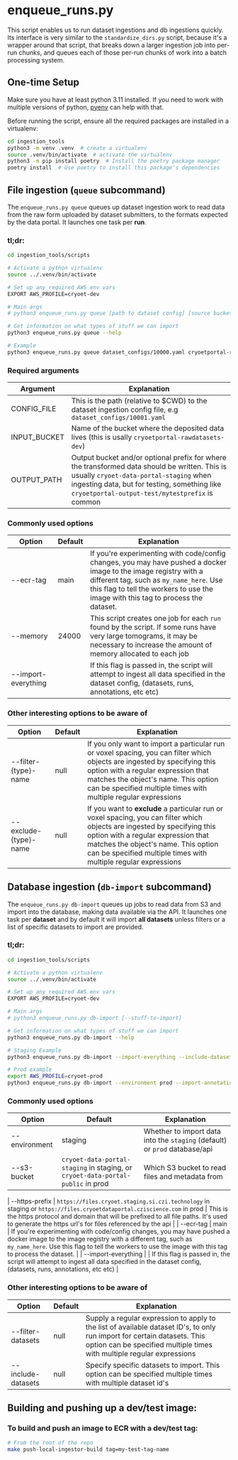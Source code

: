 
# enqueue_runs.py
This script enables us to run dataset ingestions and db ingestions quickly. Its interface is very similar to the `standardize_dirs.py` script, because it's a wrapper around that script, that breaks down a larger ingestion job into per-run chunks, and queues each of those per-run chunks of work into a batch processing system.

## One-time Setup
Make sure you have at least python 3.11 installed. If you need to work with multiple versions of python, [pyenv](https://github.com/pyenv/pyenv) can help with that.

Before running the script, ensure all the required packages are installed in a virtualenv:
```bash
cd ingestion_tools
python3 -m venv .venv  # create a virtualenv
source .venv/bin/activate  # activate the virtualenv
python3 -m pip install poetry  # Install the poetry package manager
poetry install  # Use poetry to install this package's dependencies
```

## File ingestion (`queue` subcommand)

The `enqueue_runs.py queue` queues up dataset ingestion work to read data from the raw form uploaded by dataset submitters, to the formats expected by the data portal. It launches one task per **run**.

### tl;dr:
```bash
cd ingestion_tools/scripts

# Activate a python virtualenv
source ../.venv/bin/activate

# Set up any required AWS env vars
EXPORT AWS_PROFILE=cryoet-dev

# Main args
# python3 enqueue_runs.py queue [path to dataset config] [source bucket] [destination bucket] [--stuff-to-import]

# Get information on what types of stuff we can import
python3 enqueue_runs.py queue --help

# Example
python3 enqueue_runs.py queue dataset_configs/10000.yaml cryoetportal-rawdatasets-dev cryoetportal-output-test --import-everything
```


### Required arguments

| Argument | Explanation |
| --- | --- |
| CONFIG_FILE | This is the path (relative to $CWD) to the dataset ingestion config file, e.g `dataset_configs/10001.yaml` |
| INPUT_BUCKET | Name of the bucket where the deposited data lives (this is usally `cryoetportal-rawdatasets-dev`) |
| OUTPUT_PATH | Output bucket and/or optional prefix for where the transformed data should be written. This is usually `cryoet-data-portal-staging` when ingesting data, but for testing, something like `cryoetportal-output-test/mytestprefix` is common |

### Commonly used options
| Option | Default | Explanation |
| --- | --- | -- |
| --ecr-tag | main | If you're experimenting with code/config changes, you may have pushed a docker image to the image registry with a different tag, such as `my_name_here`. Use this flag to tell the workers to use the image with this tag to process the dataset. |
| --memory | 24000 | This script creates one job for each `run` found by the script. If some runs have very large tomograms, it may be necessary to increase the amount of memory allocated to each job |
| --import-everything | | If this flag is passed in, the script will attempt to ingest all data specified in the dataset config, (datasets, runs, annotations, etc etc) |

### Other interesting options to be aware of
| Option | Default | Explanation |
| --- | --- | -- |
| --filter-{type}-name | null | If you only want to import a particular run or voxel spacing, you can filter which objects are ingested by specifying this option with a regular expression that matches the object's name. This option can be specified multiple times with multiple regular expressions |
| --exclude-{type}-name | null | If you want to **exclude** a particular run or voxel spacing, you can filter which objects are ingested by specifying this option with a regular expression that matches the object's name. This option can be specified multiple times with multiple regular expressions |

## Database ingestion (`db-import` subcommand)

The `enqueue_runs.py db-import` queues up jobs to read data from S3 and import into the database, making data available via the API. It launches one task per **dataset** and by default it will import **all datasets** unless filters or a list of specific datasets to import are provided.

### tl;dr:
```bash
cd ingestion_tools/scripts

# Activate a python virtualenv
source ../.venv/bin/activate

# Set up any required AWS env vars
EXPORT AWS_PROFILE=cryoet-dev

# Main args
# python3 enqueue_runs.py db-import [--stuff-to-import]

# Get information on what types of stuff we can import
python3 enqueue_runs.py db-import --help

# Staging Example
python3 enqueue_runs.py db-import --import-everything --include-dataset 10001 --include-dataset 10002

# Prod example
export AWS_PROFILE=cryoet-prod
python3 enqueue_runs.py db-import --environment prod --import-annotation-authors --filter-datasets '.000[12]'

```


### Commonly used options
| Option | Default | Explanation |
| --- | --- | -- |
| --environment | staging | Whether to import data into the `staging` (default) or `prod` database/api |
| --s3-bucket | `cryoet-data-portal-staging` in staging, or `cryoet-data-portal-public` in prod| Which S3 bucket to read files and metadata from |

| --https-prefix | `https://files.cryoet.staging.si.czi.technology` in staging or `https://files.cryoetdataportal.cziscience.com` in prod | This is the https protocol and domain that will be prefixed to all file paths. It's used to generate the https url's for files referenced by the api |
| --ecr-tag | main | If you're experimenting with code/config changes, you may have pushed a docker image to the image registry with a different tag, such as `my_name_here`. Use this flag to tell the workers to use the image with this tag to process the dataset. |
| --import-everything | | If this flag is passed in, the script will attempt to ingest all data specified in the dataset config, (datasets, runs, annotations, etc etc) |

### Other interesting options to be aware of
| Option | Default | Explanation |
| --- | --- | -- |
| --filter-datasets | null | Supply a regular expression to apply to the list of available dataset ID's, to only run import for certain datasets. This option can be specified multiple times with multiple regular expressions |
| --include-datasets | null | Specify specific datasets to import. This option can be specified multiple times with multiple dataset id's |


## Building and pushing up a dev/test image:

### To build and push an image to ECR with a dev/test tag:
```bash
# From the root of the repo
make push-local-ingestor-build tag=my-test-tag-name
```
